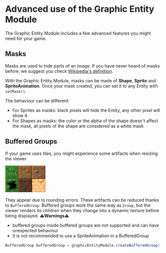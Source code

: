 # Advanced use of the Graphic Entity Module

The Graphic Entity Module includes a few advanced features you might need for your game.

## Masks

Masks are used to hide parts of an image. If you have never heard of masks before, we suggest you check [Wikipedia's definition](https://en.wikipedia.org/wiki/Layers_(digital_image_editing)#Layer_mask).

With the Graphic Entity Module, masks can be made of **Shape**, **Sprite** and **SpriteAnimation**. Once your mask created, you can set it to any Entity with `setMask()`.

The behaviour can be different:
- For Sprites as masks: black pixels will hide the Entity, any other pixel will show it.
- For Shapes as masks: the color or the alpha of the shape doesn't affect the mask, all pixels of the shape are considered as a white mask

## Buffered Groups <a name="buffered-groups"></a>

If your game uses tiles, you might experience some artifacts when resizing the viewer.

![Artifacts](resources/artifacts.png)

They appear due to rounding errors. These artifacts can be reduced thanks to `BufferedGroup`. Buffered groups work the same way as `Group`, but the viewer renders its children when they change into a dynamic texture before being displayed. 
⚠**Warnings**⚠
- buffered groups inside buffered groups are not supported and can have unexpected behaviour
- It is not recommended to use a SpriteAnimation in a BufferedGroup
```java
BufferedGroup bufferedGroup = graphicEntityModule.createBufferedGroup();
```
